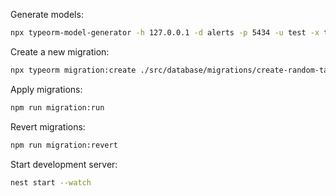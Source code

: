 Generate models:

```bash
npx typeorm-model-generator -h 127.0.0.1 -d alerts -p 5434 -u test -x test -e test -o ./src/database/entities --skipTables "migrations" --noConfig --case-file param --lazy --strictMode
```

Create a new migration:
```bash
npx typeorm migration:create ./src/database/migrations/create-random-table
```

Apply migrations:
```bash
npm run migration:run
```

Revert migrations:
```bash
npm run migration:revert
```

Start development server:
```bash
nest start --watch
```
